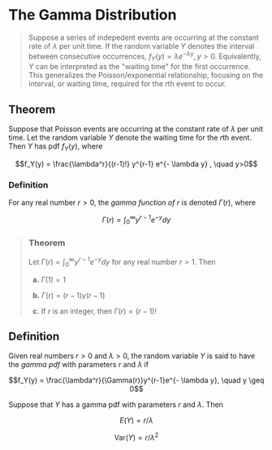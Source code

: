 # The Gamma Distribution

> Suppose a series of indepedent events are occurring at the constant rate of $\lambda$ per unit time. If the random variable $Y$ denotes the interval between consecutive occurrences, $f_Y(y) = \lambda e^{- \lambda y}, y > 0$. Equivalently, $Y$ can be interpreted as the "waiting time" for the first occurrence. This generalizes the Poisson/exponential relationship, focusing on the interval, or waiting time, required for the $r$th event to occur.

## Theorem
Suppose that Poisson events are occurring at the constant rate of $\lambda$ per unit time. Let the random variable $Y$ denote the waiting time for the $r\text{th}$ event. Then $Y$ has pdf $f_Y(y)$, where

$$f_Y(y) = \frac{\lambda^r}{(r-1)!} y^{r-1} e^{- \lambda y} , \quad y>0$$

### Definition
For any real number $r>0$, the *gamma function of* $r$ is denoted $\Gamma(r)$, where

$$\Gamma(r) = \int_0^{\infty} y^{r-1}e^{-y}dy$$

> ### Theorem
> Let $\Gamma(r) = \int_0^{\infty} y^{r-1}e^{-y}dy$ for any real number $r>1$. Then
> 
> &nbsp; **a.** $\Gamma(1) = 1$
> 
> &nbsp; **b.** $\Gamma(r) = (r-1) \gamma(r-1)$
> 
> &nbsp; **c.** If $r$ is an integer, then $\Gamma(r) = (r-1)!$

## Definition
Given real numbers $r>0$ and $\lambda > 0$, the random variable $Y$ is said to have the *gamma pdf* with parameters $r$ and $\lambda$ if

$$f_Y(y) = \frac{\lambda^r}{\Gamma(r)}y^{r-1}e^{- \lambda y}, \quad y \geq 0$$

Suppose that $Y$ has a gamma pdf with parameters $r$ and $\lambda$. Then

$$E(Y) = r/ \lambda$$

$$\text{Var}(Y) = r / \lambda^2$$
